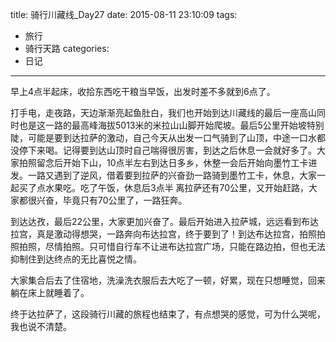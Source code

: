 title: 骑行川藏线_Day27
date: 2015-08-11 23:10:09
tags:
- 旅行
- 骑行天路
categories:
- 日记
---

早上4点半起床，收拾东西吃干粮当早饭，出发时差不多就到6点了。

打手电，走夜路，天边渐渐亮起鱼肚白，我们也开始到达川藏线的最后一座高山同时也是这一路的最高峰海拔5013米的米拉山山脚开始爬坡。最后5公里开始坡特别陡，可能是要到达拉萨的激动，自己今天从出发一口气骑到了山顶，中途一口水都没停下来喝。记得要到达山顶时自己喘得很厉害，到达之后休息一会就好多了。大家拍照留念后开始下山，10点半左右到达日多乡，休整一会后开始向墨竹工卡进发。一路又遇到了逆风，借着要到拉萨的兴奋劲一路骑到墨竹工卡，休息，大家一起买了点水果吃。吃了午饭，休息后3点半 离拉萨还有70公里，又开始赶路，大家都很兴奋，毕竟只有70公里了，一路狂奔。

到达达孜，最后22公里，大家更加兴奋了。最后开始进入拉萨城，远远看到布达拉宫，真是激动得想哭，一路奔向布达拉宫，终于要到了！到达布达拉宫，拍照拍照拍照，尽情拍照。只可惜自行车不让进布达拉宫广场，只能在路边拍，但也无法抑制住到达终点的无比喜悦之情。

大家集合后去了住宿地，洗澡洗衣服后去大吃了一顿，好累，现在只想睡觉，回来躺在床上就睡着了。

终于达拉萨了，这段骑行川藏的旅程也结束了，有点想哭的感觉，可为什么哭呢，我也说不清楚。

